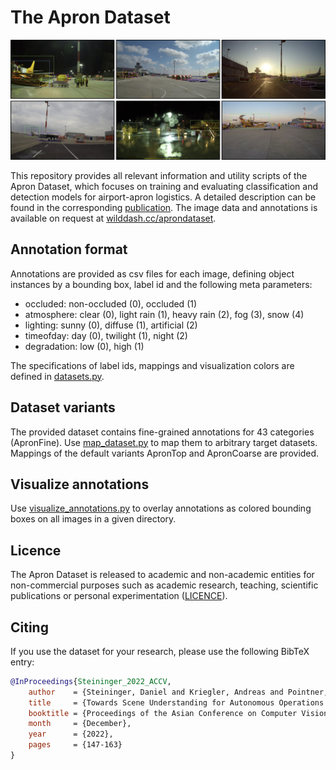 # The Apron Dataset
![apron_dataset_overview.png](figures/apron_dataset_overview.png "apron_dataset_overview.png")

This repository provides all relevant information and utility scripts of the Apron Dataset, which focuses on training and evaluating classification and detection models for airport-apron logistics. 
A detailed description can be found in the corresponding [publication](https://openaccess.thecvf.com/content/ACCV2022W/MLCSA/papers/Steininger_Towards_Scene_Understanding_for_Autonomous_Operations_on_Airport_Aprons_ACCVW_2022_paper.pdf). 
The image data and annotations is available on request at [wilddash.cc/aprondataset](https://wilddash.cc/aprondataset).  


## Annotation format
Annotations are provided as csv files for each image, defining object instances by a bounding box, label id and the following meta parameters:
* occluded: non-occluded (0), occluded (1)
* atmosphere: clear (0), light rain (1), heavy rain (2), fog (3), snow (4)
* lighting: sunny (0), diffuse (1), artificial (2)
* timeofday: day (0), twilight (1), night (2)
* degradation: low (0), high (1)

The specifications of label ids, mappings and visualization colors are defined in [datasets.py](scripts/aprondataset/datasets.py).


## Dataset variants
The provided dataset contains fine-grained annotations for 43 categories (ApronFine). Use [map_dataset.py](scripts/aprondataset/map_dataset.py) to map them to arbitrary target datasets. Mappings of the default variants ApronTop and ApronCoarse are provided.  


## Visualize annotations
Use [visualize_annotations.py](scripts/aprondataset/visualize_annotations.py) to overlay annotations as colored bounding boxes on all images in a given directory.


## Licence
The Apron Dataset is released to academic and non-academic entities for non-commercial purposes such as academic research, teaching, scientific publications or personal experimentation ([LICENCE](LICENCE)).


## Citing
If you use the dataset for your research, please use the following BibTeX entry:

```BibTeX
@InProceedings{Steininger_2022_ACCV,
    author    = {Steininger, Daniel and Kriegler, Andreas and Pointner, Wolfgang and Widhalm, Verena and Simon, Julia and Zendel, Oliver},
    title     = {Towards Scene Understanding for Autonomous Operations on Airport Aprons},
    booktitle = {Proceedings of the Asian Conference on Computer Vision (ACCV) Workshops},
    month     = {December},
    year      = {2022},
    pages     = {147-163}
}
```
